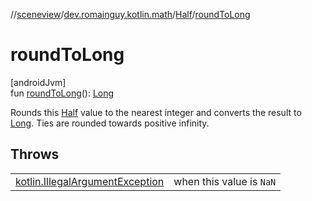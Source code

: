 //[sceneview](../../../index.md)/[dev.romainguy.kotlin.math](../index.md)/[Half](index.md)/[roundToLong](round-to-long.md)

# roundToLong

[androidJvm]\
fun [roundToLong](round-to-long.md)(): [Long](https://kotlinlang.org/api/latest/jvm/stdlib/kotlin/-long/index.html)

Rounds this [Half](index.md) value to the nearest integer and converts the result to [Long](https://kotlinlang.org/api/latest/jvm/stdlib/kotlin/-long/index.html). Ties are rounded towards positive infinity.

## Throws

| | |
|---|---|
| [kotlin.IllegalArgumentException](https://kotlinlang.org/api/latest/jvm/stdlib/kotlin/-illegal-argument-exception/index.html) | when this value is `NaN` |
